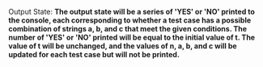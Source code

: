 Output State: **The output state will be a series of 'YES' or 'NO' printed to the console, each corresponding to whether a test case has a possible combination of strings a, b, and c that meet the given conditions. The number of 'YES' or 'NO' printed will be equal to the initial value of t. The value of t will be unchanged, and the values of n, a, b, and c will be updated for each test case but will not be printed.**
